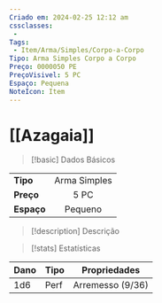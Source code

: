 ```yaml
---
Criado em: 2024-02-25 12:12 am
cssclasses:
 - 
Tags:
 - Item/Arma/Simples/Corpo-a-Corpo
Tipo: Arma Simples Corpo a Corpo
Preço: 0000050 PE
PreçoVisivel: 5 PC
Espaço: Pequena
NoteIcon: Item
---
```

# [[Azagaia]]

> [!basic] Dados Básicos
> 
|            |     |
| ---------- |:---:|
| **Tipo**   |   Arma Simples  |
| **Preço**  |  5 PC   |
| **Espaço** |   Pequeno  |
>
 
> [!description] Descrição
> 
>

> [!stats] Estatísticas
>
| Dano | Tipo | Propriedades                     |
| ---- | ---- | -------------------------------- |
| 1d6  | Perf | Arremesso (9/36) |
